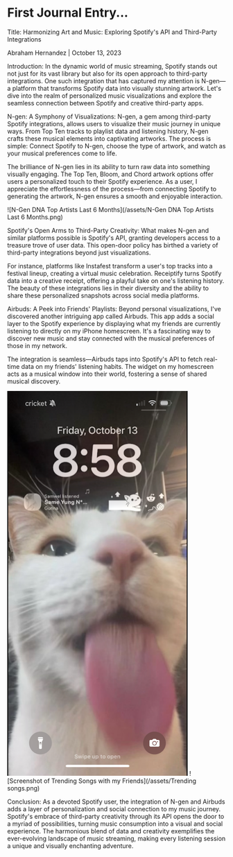 # First Journal Entry...
Title: Harmonizing Art and Music: Exploring Spotify's API and Third-Party Integrations

Abraham Hernandez | October 13, 2023

Introduction:
In the dynamic world of music streaming, Spotify stands out not just for its vast library but also for its open approach to third-party integrations. One such integration that has captured my attention is N-gen—a platform that transforms Spotify data into visually stunning artwork. Let's dive into the realm of personalized music visualizations and explore the seamless connection between Spotify and creative third-party apps.

N-gen: A Symphony of Visualizations:
N-gen, a gem among third-party Spotify integrations, allows users to visualize their music journey in unique ways. From Top Ten tracks to playlist data and listening history, N-gen crafts these musical elements into captivating artworks. The process is simple: Connect Spotify to N-gen, choose the type of artwork, and watch as your musical preferences come to life.

The brilliance of N-gen lies in its ability to turn raw data into something visually engaging. The Top Ten, Bloom, and Chord artwork options offer users a personalized touch to their Spotify experience. As a user, I appreciate the effortlessness of the process—from connecting Spotify to generating the artwork, N-gen ensures a smooth and enjoyable interaction.

![N-Gen DNA Top Artists Last 6 Months](/assets/N-Gen DNA Top Artists Last 6 Months.png)

Spotify's Open Arms to Third-Party Creativity:
What makes N-gen and similar platforms possible is Spotify's API, granting developers access to a treasure trove of user data. This open-door policy has birthed a variety of third-party integrations beyond just visualizations.

For instance, platforms like Instafest transform a user's top tracks into a festival lineup, creating a virtual music celebration. Receiptify turns Spotify data into a creative receipt, offering a playful take on one's listening history. The beauty of these integrations lies in their diversity and the ability to share these personalized snapshots across social media platforms.

Airbuds: A Peek into Friends' Playlists:
Beyond personal visualizations, I've discovered another intriguing app called Airbuds. This app adds a social layer to the Spotify experience by displaying what my friends are currently listening to directly on my iPhone homescreen. It's a fascinating way to discover new music and stay connected with the musical preferences of those in my network.

The integration is seamless—Airbuds taps into Spotify's API to fetch real-time data on my friends' listening habits. The widget on my homescreen acts as a musical window into their world, fostering a sense of shared musical discovery.

![Screenshot of my Homescreen](/assets/Homescreen.png)
![Screenshot of Trending Songs with my Friends](/assets/Trending songs.png)

Conclusion:
As a devoted Spotify user, the integration of N-gen and Airbuds adds a layer of personalization and social connection to my music journey. Spotify's embrace of third-party creativity through its API opens the door to a myriad of possibilities, turning music consumption into a visual and social experience. The harmonious blend of data and creativity exemplifies the ever-evolving landscape of music streaming, making every listening session a unique and visually enchanting adventure.
